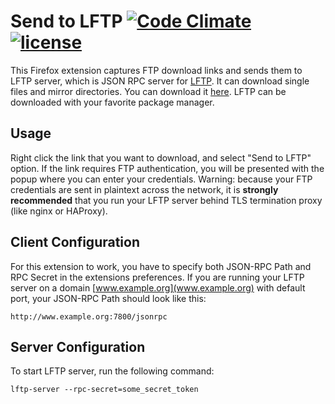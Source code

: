 # Send to LFTP [![Code Climate](https://codeclimate.com/github/Metalnem/send-to-lftp/badges/gpa.svg)](https://codeclimate.com/github/Metalnem/send-to-lftp) [![license](https://img.shields.io/badge/license-MIT-blue.svg?style=flat)](https://raw.githubusercontent.com/metalnem/send-to-lftp/master/LICENSE)

This Firefox extension captures FTP download links and sends them to LFTP server, which is JSON RPC server for [LFTP](https://lftp.yar.ru/). It can download single files and mirror directories. You can download it [here](https://github.com/Metalnem/lftp-server). LFTP can be downloaded with your favorite package manager.

## Usage

Right click the link that you want to download, and select "Send to LFTP" option. If the link requires FTP authentication, you will be presented with the popup where you can enter your credentials. Warning: because your FTP credentials are sent in plaintext across the network, it is **strongly recommended** that you run your LFTP server behind TLS termination proxy (like nginx or HAProxy).

## Client Configuration

For this extension to work, you have to specify both JSON-RPC Path and RPC Secret in the extensions preferences. If you are running your LFTP server on a domain [www.example.org](www.example.org) with default port, your JSON-RPC Path should look like this:

```
http://www.example.org:7800/jsonrpc
```

## Server Configuration

To start LFTP server, run the following command:

```
lftp-server --rpc-secret=some_secret_token
```
